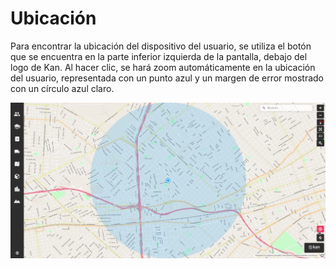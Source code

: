 # Ubicación

Para encontrar la ubicación del dispositivo del usuario, se utiliza el botón que se encuentra en la parte inferior izquierda de la pantalla, debajo del logo de Kan. Al hacer clic, se hará zoom automáticamente en la ubicación del usuario, representada con un punto azul y un margen de error mostrado con un círculo azul claro.

![](../images/location.png)
